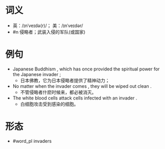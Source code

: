 # 词义
- 英：/ɪnˈveɪdə(r)/； 美：/ɪnˈveɪdər/
- #n 侵略者；武装入侵的军队(或国家)
# 例句
- Japanese Buddhism , which has once provided the spiritual power for the Japanese invader ;
	- 日本佛教，它为日本侵略者提供了精神动力；
- No matter when the invader comes , they will be wiped out clean .
	- 不管侵略者什麽时候来，都必被消灭。
- The white blood cells attack cells infected with an invader .
	- 白细胞攻击受到感染的细胞。
# 形态
- #word_pl invaders
